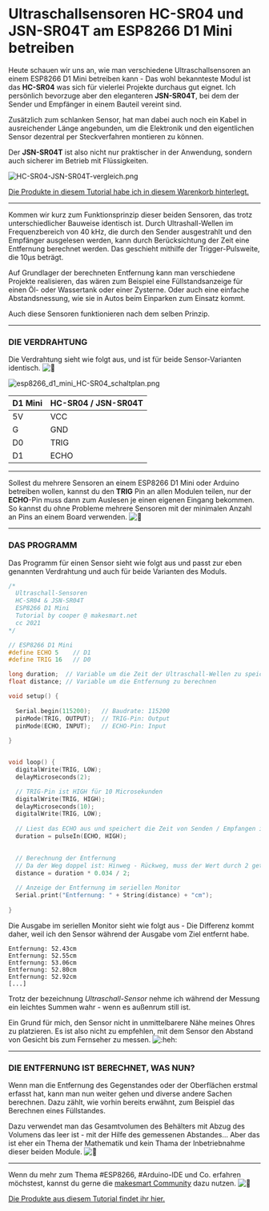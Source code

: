 # Ultraschallsensoren HC-SR04 und JSN-SR04T am ESP8266 D1 Mini betreiben

Heute schauen wir uns an, wie man verschiedene Ultraschallsensoren an einem ESP8266 D1 Mini betreiben kann - Das wohl bekannteste Modul ist das **HC-SR04** was sich für vielerlei Projekte durchaus gut eignet. Ich persönlich bevorzuge aber den eleganteren **JSN-SR04T**, bei dem der Sender und Empfänger in einem Bauteil vereint sind.

Zusätzlich zum schlanken Sensor, hat man dabei auch noch ein Kabel in ausreichender Länge angebunden, um die Elektronik und den eigentlichen Sensor dezentral per Steckverfahren montieren zu können.

Der **JSN-SR04T** ist also nicht nur praktischer in der Anwendung, sondern auch sicherer im Betrieb mit Flüssigkeiten.

![HC-SR04-JSN-SR04T-vergleich.png](https://web.archive.org/web/20230602010707im_/https://my.makesmart.net/assets/uploads/files/1619019013668-hc-sr04-jsn-sr04t-vergleich.png)

[Die Produkte in diesem Tutorial habe ich in diesem Warenkorb hinterlegt.](https://web.archive.org/web/20230602010707/https://makesmart.shop/loadBasket/axfFKXmo1Vi)

------

Kommen wir kurz zum Funktionsprinzip dieser beiden Sensoren, das trotz unterschiedlicher Bauweise identisch ist. Durch Ultrashall-Wellen im Frequenzbereich von 40 kHz, die durch den Sender ausgestrahlt und den Empfänger ausgelesen werden, kann durch Berücksichtung der Zeit eine Entfernung berechnet werden.
Das geschieht mithilfe der Trigger-Pulsweite, die 10µs beträgt.

Auf Grundlager der berechneten Entfernung kann man verschiedene Projekte realisieren, das wären zum Beispiel eine Füllstandsanzeige für einen Öl- oder Wassertank oder einer Zysterne. Oder auch eine einfache Abstandsnessung, wie sie in Autos beim Einparken zum Einsatz kommt.

Auch diese Sensoren funktionieren nach dem selben Prinzip.

------

###  DIE VERDRAHTUNG

Die Verdrahtung sieht wie folgt aus, und ist für beide Sensor-Varianten identisch. ![🎉](https://web.archive.org/web/20230602010707im_/https://my.makesmart.net/plugins/nodebb-plugin-emoji/emoji/apple/1f389.png?v=chnl3kn5hqg)

![esp8266_d1_mini_HC-SR04_schaltplan.png](https://web.archive.org/web/20230602010707im_/https://my.makesmart.net/assets/uploads/files/1619018869203-esp8266_d1_mini_hc-sr04_schaltplan.png)

| D1 Mini | HC-SR04 / JSN-SR04T |
| :------ | :------------------ |
| 5V      | VCC                 |
| G       | GND                 |
| D0      | TRIG                |
| D1      | ECHO                |

------

Sollest du mehrere Sensoren an einem ESP8266 D1 Mini oder Arduino betreiben wollen, kannst du den **TRIG** Pin an allen Modulen teilen, nur der **ECHO**-Pin muss dann zum Auslesen je einen eigenen Eingang bekommen. So kannst du ohne Probleme mehrere Sensoren mit der minimalen Anzahl an Pins an einem Board verwenden. ![💪](https://web.archive.org/web/20230602010707im_/https://my.makesmart.net/plugins/nodebb-plugin-emoji/emoji/apple/1f4aa.png?v=chnl3kn5hqg)

------

###  DAS PROGRAMM

Das Programm für einen Sensor sieht wie folgt aus und passt zur eben genannten Verdrahtung und auch für beide Varianten des Moduls.

```c++
/*
  Ultraschall-Sensoren 
  HC-SR04 & JSN-SR04T
  ESP8266 D1 Mini
  Tutorial by cooper @ makesmart.net
  cc 2021
*/

// ESP8266 D1 Mini
#define ECHO 5    // D1
#define TRIG 16   // D0

long duration;  // Variable um die Zeit der Ultraschall-Wellen zu speichern
float distance; // Variable um die Entfernung zu berechnen

void setup() {
    
  Serial.begin(115200);   // Baudrate: 115200
  pinMode(TRIG, OUTPUT);  // TRIG-Pin: Output
  pinMode(ECHO, INPUT);   // ECHO-Pin: Input
  
}


void loop() {
  digitalWrite(TRIG, LOW);
  delayMicroseconds(2);

  // TRIG-Pin ist HIGH für 10 Microsekunden
  digitalWrite(TRIG, HIGH);
  delayMicroseconds(10);
  digitalWrite(TRIG, LOW);
  
  // Liest das ECHO aus und speichert die Zeit von Senden / Empfangen in Microsekunden
  duration = pulseIn(ECHO, HIGH);

  
  // Berechnung der Entfernung
  // Da der Weg doppel ist: Hinweg - Rückweg, muss der Wert durch 2 geteilt werden
  distance = duration * 0.034 / 2;
  
  // Anzeige der Entfernung im seriellen Monitor
  Serial.print("Entfernung: " + String(distance) + "cm");
  
}
```

Die Ausgabe im seriellen Monitor sieht wie folgt aus - Die Differenz kommt daher, weil ich den Sensor während der Ausgabe vom Ziel entfernt habe.

```
Entfernung: 52.43cm
Entfernung: 52.55cm
Entfernung: 53.06cm
Entfernung: 52.80cm
Entfernung: 52.92cm
[...]
```

Trotz der bezeichnung *Ultraschall-Sensor* nehme ich während der Messung ein leichtes Summen wahr - wenn es außenrum still ist.

Ein Grund für mich, den Sensor nicht in unmittelbarere Nähe meines Ohres zu platzieren. Es ist also nicht zu empfehlen, mit dem Sensor den Abstand von Gesicht bis zum Fernseher zu messen. ![:heh:](https://web.archive.org/web/20230602010707im_/https://my.makesmart.net/plugins/nodebb-plugin-emoji/emoji/customizations/02344941-c9a5-4a07-9960-141b30a66ac1-DFB6FF81-BD23-47A0-981A-DA48437A27E7.png?v=chnl3kn5hqg)

------

###  DIE ENTFERNUNG IST BERECHNET, WAS NUN?

Wenn man die Entfernung des Gegenstandes oder der Oberflächen erstmal erfasst hat, kann man nun weiter gehen und diverse andere Sachen berechnen. Dazu zählt, wie vorhin bereits erwähnt, zum Beispiel das Berechnen eines Füllstandes.

Dazu verwendet man das Gesamtvolumen des Behälters mit Abzug des Volumens das leer ist - mit der Hilfe des gemessenen Abstandes…
Aber das ist eher ein Thema der Mathematik und kein Thama der Inbetriebnahme dieser beiden Module. ![🙂](https://web.archive.org/web/20230602010707im_/https://my.makesmart.net/plugins/nodebb-plugin-emoji/emoji/apple/1f642.png?v=chnl3kn5hqg)

------

Wenn du mehr zum Thema #ESP8266, #Arduino-IDE und Co. erfahren möchstest, kannst du gerne die [makesmart Community](https://web.archive.org/web/20230602010707/https://my.makesmart.net/) dazu nutzen. ![🙂](https://web.archive.org/web/20230602010707im_/https://my.makesmart.net/plugins/nodebb-plugin-emoji/emoji/apple/1f642.png?v=chnl3kn5hqg)

[Die Produkte aus diesem Tutorial findet ihr hier.](https://web.archive.org/web/20230602010707/https://makesmart.shop/loadBasket/5AgoDTEJPSL)